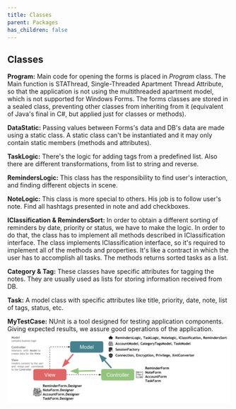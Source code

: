 ```yaml
---
title: Classes
parent: Packages
has_children: false
---
```


## Classes
**Program:** Main code for opening the forms is placed in _Program_ class. The Main function is STAThread, Single-Threaded Apartment Thread Attribute, so that the application is not using the multithreaded apartment model, which is not supported for Windows Forms. The forms classes are stored in a sealed class, preventing other classes from inheriting from it (equivalent of Java's final in C#, but applied just for classes or methods).

**DataStatic:** Passing values between Forms's data and DB's data are made using a static class. A static class can't be instantiated and it may only contain static members (methods and attributes).

**TaskLogic:** There's the logic for adding tags from a predefined list. Also there are different transformations, from list to string and reverse.

**RemindersLogic:** This class has the responsibility to find user's interaction, and finding different objects in scene.

**NoteLogic:** This class is more special to others. His job is to follow user's note. Find all hashtags presented in note and add checkboxes.

**IClassification & RemindersSort:** In order to obtain a different sorting of reminders by date, priority or status, we have to make the logic. In order to do that, the class has to implement all methods described in IClassification interface. The class implements IClassification interface, so it's required to implement all of the methods and properties. It's like a contract in which the user has to accomplish all tasks. The methods returns sorted tasks as a list.

**Category & Tag:** These classes have specific attributes for tagging the notes. They are usually used as lists for storing information received from DB.

**Task:** A model class with specific attributes like title, priority, date, note, list of tags, status, etc.

**MyTestCase:** NUnit is a tool designed for testing application components. Giving expected results, we assure good operations of the application.
![Model-View-Controller](../../images/final-assignment/Model-View-Controller.png)